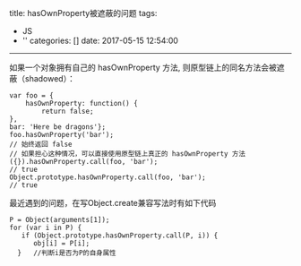 title: hasOwnProperty被遮蔽的问题
tags:
  - JS
  - ''
categories: []
date: 2017-05-15 12:54:00
---
如果一个对象拥有自己的 hasOwnProperty 方法, 则原型链上的同名方法会被遮蔽（shadowed）：
<!--more-->

    var foo = {
        hasOwnProperty: function() {
            return false;
    },
    bar: 'Here be dragons'};
    foo.hasOwnProperty('bar'); 
    // 始终返回 false
    // 如果担心这种情况，可以直接使用原型链上真正的 hasOwnProperty 方法
    ({}).hasOwnProperty.call(foo, 'bar'); 
    // true
    Object.prototype.hasOwnProperty.call(foo, 'bar'); 
    // true

最近遇到的问题，在写Object.create兼容写法时有如下代码

    P = Object(arguments[1]);
    for (var i in P) {
       if (Object.prototype.hasOwnProperty.call(P, i)) {
          obj[i] = P[i];
      }   //判断i是否为P的自身属性
